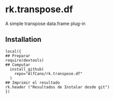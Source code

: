 # rk.transpose.df
A simple transpose data.frame plug-in


## Installation
```
local({
## Preparar
require(devtools)
## Computar
  install_github(
    repo="AlfCano/rk.transpose.df"
  )
## Imprimir el resultado
rk.header ("Resultados de Instalar desde git")
})

```

